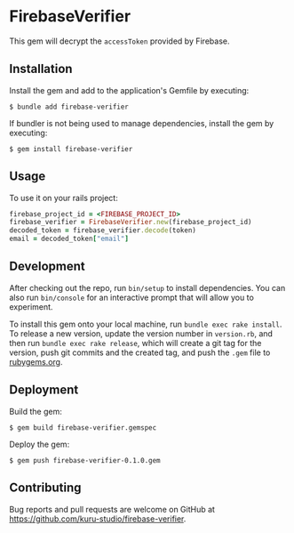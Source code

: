 # FirebaseVerifier

This gem will decrypt the `accessToken` provided by Firebase.

## Installation

Install the gem and add to the application's Gemfile by executing:

    $ bundle add firebase-verifier

If bundler is not being used to manage dependencies, install the gem by executing:

    $ gem install firebase-verifier

## Usage

To use it on your rails project:
```ruby
firebase_project_id = <FIREBASE_PROJECT_ID>
firebase_verifier = FirebaseVerifier.new(firebase_project_id)
decoded_token = firebase_verifier.decode(token)
email = decoded_token["email"]
```

## Development

After checking out the repo, run `bin/setup` to install dependencies. You can also run `bin/console` for an interactive prompt that will allow you to experiment.

To install this gem onto your local machine, run `bundle exec rake install`. To release a new version, update the version number in `version.rb`, and then run `bundle exec rake release`, which will create a git tag for the version, push git commits and the created tag, and push the `.gem` file to [rubygems.org](https://rubygems.org).

## Deployment

Build the gem:

    $ gem build firebase-verifier.gemspec

Deploy the gem:

    $ gem push firebase-verifier-0.1.0.gem

## Contributing

Bug reports and pull requests are welcome on GitHub at https://github.com/kuru-studio/firebase-verifier.
